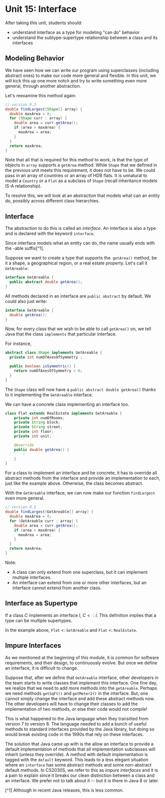 # Unit 15: Interface

After taking this unit, students should:

- understand interface as a type for modeling "can do" behavior
- understand the subtype-supertype relationship between a class and its interfaces

## Modeling Behavior

We have seen how we can write our program using superclasses (including abstract ones) to make our code more general and flexible.  In this unit, we will kick this up one more notch and try to write something even more general, through another abstraction.

Let's reexamine this method again:
```Java
// version 0.3
double findLargest(Shape[] array) {
  double maxArea = 0;
  for (Shape curr : array) {
    double area = curr.getArea();
    if (area > maxArea) {
      maxArea = area;
    }
  }
  return maxArea;
}
```

Note that all that is required for this method to work, is that the type of objects in `array` supports a `getArea` method.  While `Shape` that we defined in the previous unit meets this requirement, it does not have to be.  We could pass in an array of countries or an array of HDB flats.  It is unnatural to model a `Country` or a `Flat` as a subclass of `Shape` (recall inheritance models IS-A relationship).

To resolve this, we will look at an abstraction that models what can an entity do, possibly across different class hierarchies.

## Interface

The abstraction to do this is called an _interface_.  An interface is also a type and is declared with the keyword `interface`.

Since interface models what an entity can do, the name usually ends with the -able suffix[^1].

Suppose we want to create a type that supports the` getArea()` method, be it a shape, a geographical region, or a real estate property.  Let's call it `GetAreable`:
```Java
interface GetAreable {
  public abstract double getArea();
}
```

All methods declared in an interface are `public abstract` by default.  We could also just write:
```Java
interface GetAreable {
  double getArea();
}
```

Now, for every class that we wish to be able to call `getArea()` on, we tell Java that the class `implements` that particular interface.

For instance,
```Java
abstract class Shape implements GetAreable {
  private int numOfAxesOfSymmetry ;

  public boolean isSymmetric() {
    return numOfAxesOfSymmetry > 0;
  }
}
```

The `Shape` class will now have a `public abstract double getArea()` thanks to it implementing the `GetAreable` interface.

We can have a concrete class implementing an interface too.

```Java
class Flat extends RealEstate implements GetAreable {
	private int numOfRooms;
	private String block;
	private String street;
	private int floor;
	private int unit;

	@Override
	public double getArea() {
		:
	}
}
```

For a class to implement an interface and be concrete, it has to override all abstract methods from the interface and provide an implementation to each, just like the example above.  Otherwise, the class becomes abstract.

With the `GetAreable` interface, we can now make our function `findLargest` even more general.
```Java
// version 0.3
double findLargest(GetAreable[] array) {
  double maxArea = 0;
  for (GetAreable curr : array) {
    double area = curr.getArea();
    if (area > maxArea) {
      maxArea = area;
    }
  }
  return maxArea;
}
```

Note:

- A class can only extend from one superclass, but it can implement multiple interfaces.
- An interface can extend from one or more other interfaces, but an interface cannot extend from another class.

## Interface as Supertype

If a class $C$ implements an interface $I$, $C <: I$.   This definition implies that a type can be multiple supertypes.  

In the example above, `Flat` <: `GetAreable` and `Flat` <: `RealEstate`.

## Impure Interfaces

As we mentioned at the beginning of this module, it is common for software requirements, and their design, to continuously evolve.  But once we define an interface, it is difficult to change.

Suppose that, after we define that `GetAreable` interface, other developers in the team starts to write classes that implement this interface.  One fine day, we realize that we need to add more methods into the `getAreable`.  Perhaps we need methods `getSqFt()` and `getMeter2()` in the interface.  But, one cannot simply change the interface and add these abstract methods now.  The other developers will have to change their classes to add the implementation of two methods, or else their code would not compile!

This is what happened to the Java language when they transitted from version 7 to version 8.  The language needed to add a bunch of useful methods to standard interfaces provided by the Java library, but doing so would break existing code in the 1990s that rely on these interfaces.

The solution that Java came up with is the allow an interface to provide a default implementation of methods that all implementation subclasses will inherit (unless they override).  A method with default implementation is tagged with the `default` keyword.  This leads to a less elegant situation where an `interface` has some abstract methods and some non-abstract default methods.  In CS2030S, we refer to this as _impure interfaces_ and it is a pain to explain since it breaks our clean distinction between a class and an interface.  We prefer not to talk about it -- but it is there in Java 8 or later.

[^1] Although in recent Java releases, this is less common.    
